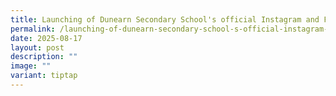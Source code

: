 ```yaml
---
title: Launching of Dunearn Secondary School's official Instagram and Facebook pages
permalink: /launching-of-dunearn-secondary-school-s-official-instagram-and-facebook-pages/
date: 2025-08-17
layout: post
description: ""
image: ""
variant: tiptap
---
```

